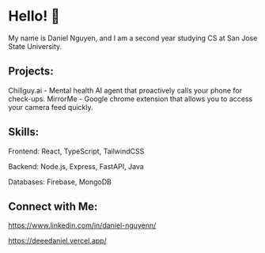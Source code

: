 # Hello! 👋
My name is Daniel Nguyen, and I am a second year studying CS at San Jose State University. 

## Projects:
Chillguy.ai - Mental health AI agent that proactively calls your phone for check-ups.
MirrorMe - Google chrome extension that allows you to access your camera feed quickly.

## Skills:
Frontend: React, TypeScript, TailwindCSS

Backend: Node.js, Express, FastAPI, Java

Databases: Firebase, MongoDB

## Connect with Me:
https://www.linkedin.com/in/daniel-nguyenn/

https://deeedaniel.vercel.app/
